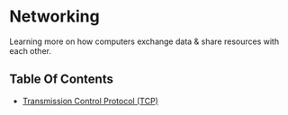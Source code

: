 Networking
===

Learning more on how computers exchange data & share resources with each other.

Table Of Contents
---
- [Transmission Control Protocol (TCP)](https://github.com/antonio-hickey/no-more-smooth-brain/networking/tcp)
